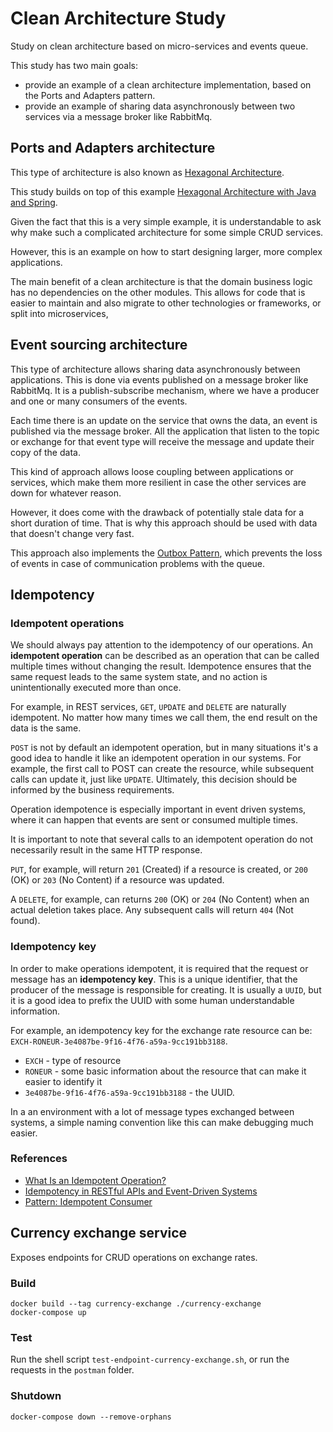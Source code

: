 # Clean Architecture Study

Study on clean architecture based on micro-services and events queue.

This study has two main goals:

- provide an example of a clean architecture implementation, based on the Ports and Adapters pattern.
- provide an example of sharing data asynchronously between two services via a message broker like RabbitMq.

## Ports and Adapters architecture

This type of architecture is also known as [Hexagonal Architecture](https://codesoapbox.dev/ports-adapters-aka-hexagonal-architecture-explained/).

This study builds on top of this example [Hexagonal Architecture with Java and Spring](https://reflectoring.io/spring-hexagonal/).

Given the fact that this is a very simple example, it is understandable to ask why make such a complicated architecture for some simple CRUD services.

However, this is an example on how to start designing larger, more complex applications.

The main benefit of a clean architecture is that the domain business logic has no dependencies on the other modules. This allows for code that is easier to maintain and also migrate to other technologies or frameworks, or split into microservices,

## Event sourcing architecture

This type of architecture allows sharing data asynchronously between applications. This is done via events published on a message broker like RabbitMq. It is a publish-subscribe mechanism, where we have a producer and one or many consumers of the events.

Each time there is an update on the service that owns the data, an event is published via the message broker. All the application that listen to the topic or exchange for that event type will receive the message and update their copy of the data.

This kind of approach allows loose coupling between applications or services, which make them more resilient in case the other services are down for whatever reason.

However, it does come with the drawback of potentially stale data for a short duration of time. That is why this approach should be used with data that doesn't change very fast.

This approach also implements the [Outbox Pattern](https://dzone.com/articles/implementing-the-outbox-pattern), which prevents the loss of events in case of communication problems with the queue.

## Idempotency

### Idempotent operations

We should always pay attention to the idempotency of our operations. An **idempotent operation** can be described as an operation that can be called multiple times without changing the result. Idempotence ensures that the same request leads to the same system state, and no action is unintentionally executed more than once.

For example, in REST services, `GET`, `UPDATE` and `DELETE` are naturally idempotent. No matter how many times we call them, the end result on the data is the same.

`POST` is not by default an idempotent operation, but in many situations it's a good idea to handle it like an idempotent operation in our systems.
For example, the first call to POST can create the resource, while subsequent calls can update it, just like `UPDATE`.
Ultimately, this decision should be informed by the business requirements.

Operation idempotence is especially important in event driven systems, where it can happen that events are sent or consumed multiple times.

It is important to note that several calls to an idempotent operation do not necessarily result in the same HTTP response.

`PUT`, for example, will return `201` (Created) if a resource is created, or `200` (OK) or `203` (No Content) if a resource was updated.

A `DELETE`, for example, can returns `200` (OK) or `204` (No Content) when an actual deletion takes place. Any subsequent calls will return `404` (Not found).

### Idempotency key

In order to make operations idempotent, it is required that the request or message has an **idempotency key**. This is a unique identifier, that the producer of the message is responsible for creating. It is usually a `UUID`, but it is a good idea to prefix the UUID with some human understandable information.

For example, an idempotency key for the exchange rate resource can be: `EXCH-RONEUR-3e4087be-9f16-4f76-a59a-9cc191bb3188`.

- `EXCH` - type of resource
- `RONEUR` - some basic information about the resource that can make it easier to identify it
- `3e4087be-9f16-4f76-a59a-9cc191bb3188` - the UUID.

In a an environment with a lot of message types exchanged between systems, a simple naming convention like this can make debugging much easier.

### References

- [What Is an Idempotent Operation?](https://www.baeldung.com/cs/idempotent-operations)
- [Idempotency in RESTful APIs and Event-Driven Systems](https://levelup.gitconnected.com/idempotency-in-restful-apis-and-event-driven-systems-43a26f91ea8d)
- [Pattern: Idempotent Consumer](https://microservices.io/patterns/communication-style/idempotent-consumer.html)


## Currency exchange service

Exposes endpoints for CRUD operations on exchange rates.

### Build

```shell
docker build --tag currency-exchange ./currency-exchange
docker-compose up
```

### Test

Run the shell script `test-endpoint-currency-exchange.sh`, or run the requests in the `postman` folder.

### Shutdown

```shell
docker-compose down --remove-orphans
``` 
